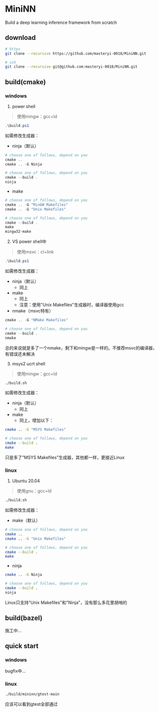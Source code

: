 # MiniNN

Build a deep learning inference framework from scratch

## download

```sh
# https
git clone --recursive https://github.com/masteryi-0018/MiniNN.git

# ssh
git clone --recursive git@github.com:masteryi-0018/MiniNN.git
```

## build(cmake)

### windows

1. power shell

> 使用mingw：gcc+ld

```ps1
.\build.ps1
```

如需修改生成器：

- ninja（默认）

```ps1
# choose one of follows, depend on you
cmake ..
cmake .. -G Ninja

# choose one of follows, depend on you
cmake --build .
ninja
```

- make

```ps1
# choose one of follows, depend on you
cmake .. -G "MinGW Makefiles"
cmake .. -G "Unix Makefiles"

# choose one of follows, depend on you
cmake --build .
make
mingw32-make
```

2. VS power shell中

> 使用msvc：cl+link

```ps1
.\build.ps1
```

如需修改生成器：

- ninja（默认）
  - 同上
- make
  - 同上
  - 注意：使用"Unix Makefiles"生成器时，编译器使用gcc
- nmake（msvc特有）

```ps1
cmake .. -G "NMake Makefiles"

# choose one of follows, depend on you
cmake --build .
nmake
```

总的来说就是多了一个nmake，剩下和mingw是一样的。不推荐msvc的编译器，有错误还未解决

3. msys2 ucrt shell

> 使用mingw：gcc+ld

```sh
./build.sh
```

如需修改生成器：

- ninja（默认）
  - 同上
- make
  - 同上，增加以下：

```sh
cmake .. -G "MSYS Makefiles"

# choose one of follows, depend on you
cmake --build .
make
```

只是多了"MSYS Makefiles"生成器，其他都一样，更接近Linux

### linux

1. Ubuntu 20.04

> 使用gnu：gcc+ld

```sh
./build.sh
```

如需修改生成器：

- make（默认）

```sh
# choose one of follows, depend on you
cmake ..
cmake .. -G "Unix Makefiles"

# choose one of follows, depend on you
cmake --build .
make
```

- ninja

```sh
cmake .. -G Ninja

# choose one of follows, depend on you
cmake --build .
ninja
```

Linux只支持"Unix Makefiles"和"Ninja"，没有那么多花里胡哨的

## build(bazel)

施工中...

## quick start

### windows

bugfix中...

### linux

```sh
./build/mininn/gtest-main
```

应该可以看到gtest全部通过